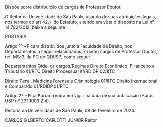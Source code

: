 Dispõe sobre distribuição de cargos de Professor Doutor.

O Reitor da Universidade de São Paulo, usando de suas atribuições legais, nos termos do art 42, I, do Estatuto, e tendo em vista o disposto na Lei nº 14.782/2012, baixa a seguinte

PORTARIA:

Artigo 1º – Ficam distribuídos junto à Faculdade de Direito, nos Departamentos a seguir relacionados, 7 (sete) cargos de Professor Doutor, ref. MS-3, da PG do QDUSP, como segue:

Departamentos	Qtde. de cargos/Regimes
Direito Econômico, Financeiro e Tributário	01/RTC
Direito Processual	01/RDIDP
02/RTC

Direito Penal, Medicina Forense e Criminologia	01/RTC
Direito Internacional e Comparado	01/RDIDP
01/RTC

Artigo 2º – Esta Portaria entra em vigor na data de sua publicação (Autos USP nº 23.1.1003.2.4).

Reitoria da Universidade de São Paulo, 08 de fevereiro de 2024.

CARLOS GILBERTO CARLOTTI JUNIOR
Reitor